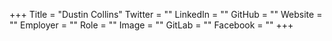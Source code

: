 +++
Title = "Dustin Collins"
Twitter = ""
LinkedIn = ""
GitHub = ""
Website = ""
Employer = ""
Role = ""
Image = ""
GitLab = ""
Facebook = ""
+++
